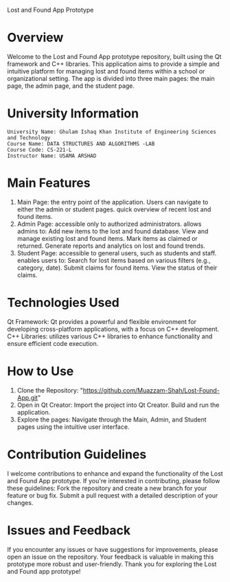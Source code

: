 Lost and Found App Prototype
# Overview
Welcome to the Lost and Found App prototype repository, built using the Qt framework and C++ libraries.
This application aims to provide a simple and intuitive platform for managing lost and found items within a school or organizational setting. 
The app is divided into three main pages: the main page, the admin page, and the student page.

# University Information
    University Name: Ghulam Ishaq Khan Institute of Engineering Sciences and Technology
    Course Name: DATA STRUCTURES AND ALGORITHMS -LAB
    Course Code: CS-221-L
    Instructor Name: USAMA ARSHAD
    
# Main Features
1. Main Page:
the entry point of the application.
Users can navigate to either the admin or student pages.
quick overview of recent lost and found items.
2. Admin Page:
accessible only to authorized administrators.
allows admins to:
Add new items to the lost and found database.
View and manage existing lost and found items.
Mark items as claimed or returned.
Generate reports and analytics on lost and found trends.
3. Student Page:
accessible to general users, such as students and staff.
enables users to:
Search for lost items based on various filters (e.g., category, date).
Submit claims for found items.
View the status of their claims.

# Technologies Used
Qt Framework:
Qt provides a powerful and flexible environment for developing cross-platform applications, with a focus on C++ development.
C++ Libraries:
utilizes various C++ libraries to enhance functionality and ensure efficient code execution.

# How to Use
1. Clone the Repository:
"https://github.com/Muazzam-Shah/Lost-Found-App.git"
2. Open in Qt Creator:
Import the project into Qt Creator.
Build and run the application.
3. Explore the pages:
Navigate through the Main, Admin, and Student pages using the intuitive user interface.

# Contribution Guidelines
I welcome contributions to enhance and expand the functionality of the Lost and Found App prototype. If you're interested in contributing, please follow these guidelines:
Fork the repository and create a new branch for your feature or bug fix.
Submit a pull request with a detailed description of your changes.

# Issues and Feedback
If you encounter any issues or have suggestions for improvements, please open an issue on the repository. Your feedback is valuable in making this prototype more robust and user-friendly.
Thank you for exploring the Lost and Found app prototype!



